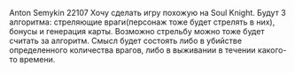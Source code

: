 Anton Semykin 22107
Хочу сделать игру похожую на Soul Knight. Будут 3 алгоритма: стреляющие враги(персонаж тоже будет стрелять в них), бонусы и генерация карты. Возможно стрельбу можно тоже будет считать за алгоритм. Смысл будет состоять либо в убийстве определенного количества врагов, либо в выживании в течении какого-то времени. 
